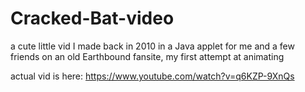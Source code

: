 # Cracked-Bat-video
a cute little vid I made back in 2010 in a Java applet for me and a few friends on an old Earthbound fansite, my first attempt at animating

actual vid is here: https://www.youtube.com/watch?v=q6KZP-9XnQs